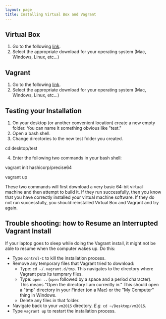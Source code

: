 ```yaml
---
layout: page
title: Installing Virtual Box and Vagrant
---
```


## Virtual Box ##

1. Go to the following [link](https://www.virtualbox.org/wiki/Downloads).
2. Select the appropriate download for your operating system (Mac, Windows, Linux, etc...)

## Vagrant ##

1. Go to the following [link](https://www.vagrantup.com/downloads.html).
2. Select the appropriate download for your operating system (Mac, Windows, Linux, etc...)

## Testing your Installation ##

1. On your desktop (or another convenient location) create a new empty folder. You can name it something obvious like "test."
2. Open a bash shell.
3. Change directories to the new test folder you created.

  cd desktop/test
  
4. Enter the following two commands in your bash shell:

  vagrant init hashicorp/precise64
  
  vagrant up

These two commands will first download a very basic 64-bit virtual machine and then attempt to build it. If they run successfully, then you know that you have correctly installed your virtual machine software. If they do not run successfully, you should reinstalled Virtual Box and Vagrant and try again.


## Trouble shooting: how to Resume an Interrupted Vagrant Install

If your laptop goes to sleep while doing the Vagrant install, it might not be able to resume when the computer wakes up. Do this:

- Type `control-C` to kill the installation process.
- Remove any temporary files that Vagrant tried to download:
	- Type: `cd ~/.vagrant.d/tmp`. This navigates to the directory where Vagrant puts its temprary files.
	- Type: `open .`. (`open` followed by a space and a period character). This means "Open the directory I am currently in." This should open a "tmp" directory in your Finder (on a Mac) or the "My Computer" thing in Windows.
	- Delete any files in that folder.
- Navigate back to your `vm2015` directory. *E.g.* `cd ~/Desktop/vm2015`.
- Type `vagrant up` to restart the installation process.